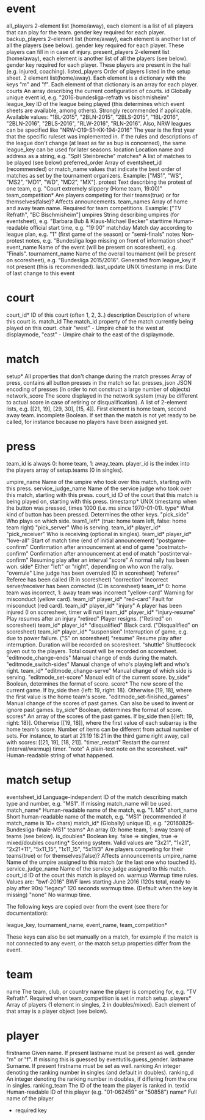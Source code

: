event
=====

all_players     2-element list (home/away), each element is a list of all players that can play for the team.
                gender key required for each player.
backup_players  2-element list (home/away), each element is another list of all the players (see below).
                gender key required for each player. These players can fill in in case of injury.
present_players 2-element list (home/away), each element is another list of all the players (see below).
                gender key required for each player. These players are present in the hall (e.g. injured, coaching).
listed_players  Order of players listed in the setup sheet. 2 element list(home/away).
                Each element is a dictionary with the keys "m" and "f".
                Each element of that dictionary is an array for each player.
courts          An array describing the current configuration of courts.
id              Globally unique event id, e.g. "2016-bundesliga-refrath vs bischmisheim"
league_key      ID of the league being played (this determines which event sheets are available, among others).
                Strongly recommended if applicable.
                Available values: "1BL-2015", "2BLN-2015", "2BLS-2015", "1BL-2016", "2BLN-2016", "2BLS-2016", "RLW-2016", "RLN-2016".
                Also, NRW leagues can be specified like "NRW-O19-S1-KK-194-2016"
                The year is the first year that the specific ruleset was implemented in.
                If the rules and descriptions of the league don't change (at least as far as bup is concerned),
                the same league_key can be used for later seasons.
location        Location name and address as a string, e.g. "SpH Steinbreche"
matches*        A list of matches to be played (see below)
preferred_order Array of eventsheet_id (recommended) or match_name values that indicate the best order of matches as set by the tournament organizers.
                Example: ["MS1", "WS", "MS2", "MD1", "WD", "MD2", "MX"].
protest         Text describing the protest of one team, e.g. "Court extremely slippery (Home team, 19:00)"
team_competition* Are players competing for their teams(true) or for themselves(false)? Affects announcements.
team_names      Array of home and away team name. Required for team competitions.
                Example: ["TV Refrath", "BC Bischmisheim"]
umpires         String describing umpires (for eventsheet), e.g. "Barbara Bub & Klaus-Michael Becker"
starttime       Human-readable official start time, e.g. "19:00"
matchday        Match day according to league plan, e.g. "1" (first game of the season) or "semi-finals"
notes           Non-protest notes, e.g. "Bundesliga logo missing on front of information sheet"
event_name      Name of the event (will be present on scoresheet), e.g. "Finals".
tournament_name Name of the overall tournament (will be present on scoresheet), e.g. "Bundesliga 2015/2016".
                Generated from league_key if not present (this is recommended).
last_update     UNIX timestamp in ms: Date of last change to this event


court
=====

court_id*     ID of this court (often 1, 2, 3..)
description   Description of where this court is.
match_id      The match_id property of the match currently being played on this court.
chair         "west" - Umpire chair to the west at displaymode, "east" - Umpire chair to the east of the displaymode.


match
=====

setup*        All properties that don't change during the match
presses       Array of press, contains all button presses in the match so far.
presses_json  JSON encoding of presses (in order to not construct a large number of objects)
network_score The score displayed in the network system (may be different to actual score in case of retiring or disqualification).
              A list of 2-element lists, e.g. [[21, 19], [29, 30], [15, 4]]. First element is home team, second away team.
incomplete    Boolean. If set than the match is not yet ready to be called,
              for instance because no players have been assigned yet.


press
=====

team_id is always 0: home team, 1: away_team.
player_id is the index into the players array of setup.teams (0 in singles).

umpire_name      Name of the umpire who took over this match, starting with this press.
service_judge_name Name of the service judge who took over this match, starting with this press.
court_id         ID of the court that this match is being played on, starting with this press.
timestamp*       UNIX timestamp when the button was pressed, times 1000 (i.e. ms since 1970-01-01).
type*            What kind of button has been pressed. Determines the other keys.
 "pick_side"     Who plays on which side.
    team1_left*    (true: home team left, false: home team right)
 "pick_server"   Who is serving.
    team_id*
    player_id*
 "pick_receiver" Who is receiving (optional in singles).
    team_id*
    player_id*
 "love-all"      Start of match time (end of initial announcement)
 "postgame-confirm"     Confirmation after announcement at end of game
 "postmatch-confirm"    Confirmation after announcement at end of match
 "postinterval-confirm" Resuming play after an interval
 "score"         A normal rally has been won.
    side*          Either "left" or "right", depending on who won the rally.
 "overrule"      Line judge has been overruled (O in scoresheet)
 "referee"       Referee has been called (R in scoresheet)
 "correction"    Incorrect server/receiver has been corrected (C in scoresheet)
    team_id*       0: home team was incorrect, 1: away team was incorrect
 "yellow-card"   Warning for misconduct (yellow card).
    team_id*
    player_id*
 "red-card"      Fault for misconduct (red card).
    team_id*
    player_id*
 "injury"        A player has been injured (I on scoresheet, timer will run)
    team_id*
    player_id*
 "injury-resume" Play resumes after an injury
 "retired"       Player resigns. ("Retired" on scoresheet)
    team_id*
    player_id*
 "disqualified"  Black card. ("Disqualified" on scoresheet)
    team_id*
    player_id*
 "suspension"   Interruption of game, e.g. due to power failure. ("S" on scoresheet)
 "resume"       Resume play after interruption. Duration will be recorded on scoresheet.
 "shuttle"      Shuttlecock given out to the players. Total count will be recorded on scoresheet.
 "editmode_change-ends"  Manual change of ends during the match.
 "editmode_switch-sides" Manual change of who's playing left and who's right.
    team_id*
 "editmode_change-serve" Manual change of which side is serving.
 "editmode_set-score"    Manual edit of the current score.
    by_side*      Boolean, determines the format of score.
    score*        The new score of the current game.
                  If by_side then {left: 19, right: 18}.
                  Otherwise [19, 18], where the first value is the home team's score.
 "editmode_set-finished_games" Manual change of the scores of past games.
                               Can also be used to invent or ignore past games.
    by_side*      Boolean, determines the format of score.
    scores*       An array of the scores of the past games.
                  If by_side then [{left: 19, right: 18}].
                  Otherwise [[19, 18]], where the first value of each subarray is the home team's score.
                  Number of items can be different from actual number of sets.
                  For instance, to start at 21:19 18:21 in the third game right away, call with
                  scores: [[21, 19], [18, 21]].
 "timer_restart" Restart the current (interval/warmup) timer.
 "note"          A plain-text note on the scoresheet.
    val*          Human-readable string of what happened.

match setup
===========

eventsheet_id      Language-independent ID of the match describing match type and number, e.g. "MS1".
                   If missing match_name will be used.
match_name*        Human-readable name of the match, e.g. "1. MS"
short_name         Short human-readable name of the match, e.g. "MS1" (recommended if match_name is 10+ chars)
match_id*          (Globally) unique ID, e.g. "20160825-Bundesliga-finale-MS1"
teams*             An array (0: home team, 1: away team) of teams (see below).
is_doubles*        Boolean key. false => singles, true => mixed/doubles
counting*          Scoring system. Valid values are "3x21", "1x21", "2x21+11", "5x11_15", "1x11_15", "5x11/3"
  Are players competing for their teams(true) or for themselves(false)? Affects announcements
umpire_name        Name of the umpire assigned to this match (or the last one who touched it).
service_judge_name Name of the service judge assigned to this match.
court_id           ID of the court this match is played on.
warmup             Warmup time rules. Values are:
   "bwf-2016"       BWF laws starting June 2016 (120s total, ready to play after 90s)
   "legacy"         120 seconds warmup time. (Default when the key is missing)
   "none"           No warmup time.


The following keys are copied over from the event (see there for documentation):

league_key, tournament_name, event_name, team_competition*

These keys can also be set manually on a match, for example if the match is not connected to any event, or the match setup properties differ from the event.

team
====

name     The team, club, or country name the player is competing for, e.g. "TV Refrath".
         Required when team_competition is set in match setup.
players* Array of players (1 element in singles, 2 in doubles/mixed).
         Each element of that array is a player object (see below).

player
======

firstname    Given name. If present lastname must be present as well.
gender       "m" or "f". If missing this is guessed by eventutils.guess_gender.
lastname     Surname. If present firstname must be set as well.
ranking      An integer denoting the ranking number in singles (and default in doubles).
ranking_d    An integer denoting the ranking number in doubles, if differing from the one in singles.
ranking_team The ID of the team the player is ranked in.
textid       Human-readable ID of this player (e.g. "01-062459" or "50858")
name*        Full name of the player


* required key